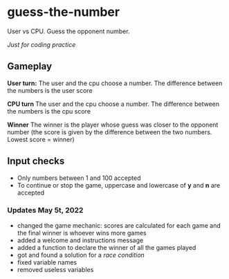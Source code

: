 # guess-the-number
User vs CPU. Guess the opponent number.

*Just for coding practice*

## Gameplay

**User turn:**
The user and the cpu choose a number.
The difference between the numbers is the user score

**CPU turn**
The user and the cpu choose a number.
The difference between the numbers is the cpu score

**Winner**
The winner is the player whose guess was closer to the opponent number (the score is given by the difference between the two numbers. Lowest score = winner)


## Input checks
- Only numbers between 1 and 100 accepted
- To continue or stop the game, uppercase and lowercase of **y** and **n** are accepted

### Updates May 5t, 2022
- changed the game mechanic: scores are calculated for each game and the final winner is whoever wins more games
- added a welcome and instructions message
- added a function to declare the winner of all the games played
- got and found a solution for a *race condition* 
- fixed variable names
- removed useless variables
